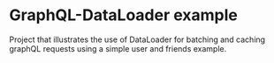 # GraphQL-DataLoader example

Project that illustrates the use of DataLoader for batching and caching graphQL requests using a simple user and friends example.
